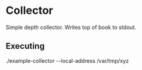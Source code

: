 # Collector

Simple depth collector.
Writes top of book to stdout.

## Executing

./example-collector --local-address /var/tmp/xyz
